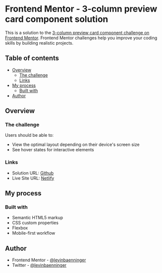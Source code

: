 # Frontend Mentor - 3-column preview card component solution

This is a solution to the [3-column preview card component challenge on Frontend Mentor](https://www.frontendmentor.io/challenges/3column-preview-card-component-pH92eAR2-). Frontend Mentor challenges help you improve your coding skills by building realistic projects. 

## Table of contents

- [Overview](#overview)
  - [The challenge](#the-challenge)
  - [Links](#links)
- [My process](#my-process)
  - [Built with](#built-with)
- [Author](#author)

## Overview

### The challenge

Users should be able to:

- View the optimal layout depending on their device's screen size
- See hover states for interactive elements

### Links

- Solution URL: [Github](https://github.com/levinbaenninger/3-column-card-component)
- Live Site URL: [Netlify](https://3-column-card-levinbaenninger.netlify.app/)

## My process

### Built with

- Semantic HTML5 markup
- CSS custom properties
- Flexbox
- Mobile-first workflow

## Author

- Frontend Mentor - [@levinbaenninger](https://www.frontendmentor.io/profile/levinbaenninger)
- Twitter - [@levinbaenninger](https://www.twitter.com/levinbaenninger)

